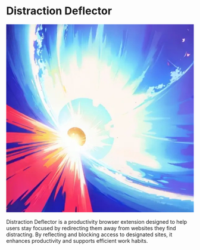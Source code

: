 # Distraction Deflector

![Logo](logo.jpg)

Distraction Deflector is a productivity browser extension designed to help users stay focused by redirecting them away from websites they find distracting. By reflecting and blocking access to designated sites, it enhances productivity and supports efficient work habits.
